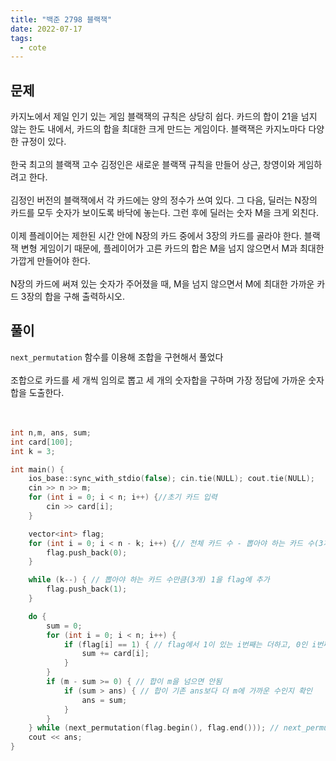 ```yaml
---
title: "백준 2798 블랙잭"
date: 2022-07-17
tags:
  - cote
---
```


## 문제

카지노에서 제일 인기 있는 게임 블랙잭의 규칙은 상당히 쉽다. 카드의 합이 21을 넘지 않는 한도 내에서, 카드의 합을 최대한 크게 만드는 게임이다. 블랙잭은 카지노마다 다양한 규정이 있다.
<br/><br/>
한국 최고의 블랙잭 고수 김정인은 새로운 블랙잭 규칙을 만들어 상근, 창영이와 게임하려고 한다.
<br/><br/>
김정인 버전의 블랙잭에서 각 카드에는 양의 정수가 쓰여 있다. 그 다음, 딜러는 N장의 카드를 모두 숫자가 보이도록 바닥에 놓는다. 그런 후에 딜러는 숫자 M을 크게 외친다.
<br/><br/>
이제 플레이어는 제한된 시간 안에 N장의 카드 중에서 3장의 카드를 골라야 한다. 블랙잭 변형 게임이기 때문에, 플레이어가 고른 카드의 합은 M을 넘지 않으면서 M과 최대한 가깝게 만들어야 한다.
<br/><br/>
N장의 카드에 써져 있는 숫자가 주어졌을 때, M을 넘지 않으면서 M에 최대한 가까운 카드 3장의 합을 구해 출력하시오.

## 풀이

`next_permutation` 함수를 이용해 조합을 구현해서 풀었다<br/><br/>
조합으로 카드를 세 개씩 임의로 뽑고 세 개의 숫자합을 구하며 가장 정답에 가까운 숫자합을 도출한다. <br/><br/><br/>

```cpp
int n,m, ans, sum;
int card[100];
int k = 3;

int main() {
	ios_base::sync_with_stdio(false); cin.tie(NULL); cout.tie(NULL);
	cin >> n >> m;
	for (int i = 0; i < n; i++) {//초기 카드 입력
		cin >> card[i];
	}

	vector<int> flag;
	for (int i = 0; i < n - k; i++) {// 전체 카드 수 - 뽑아야 하는 카드 수(3개)만큼 0을 flag에 추가 == 뽑지않는 카드 수
		flag.push_back(0);
	}

	while (k--) { // 뽑아야 하는 카드 수만큼(3개) 1을 flag에 추가
		flag.push_back(1);
	}

	do {
		sum = 0;
		for (int i = 0; i < n; i++) {
			if (flag[i] == 1) { // flag에서 1이 있는 i번째는 더하고, 0인 i번째는 더하지않는다.
				sum += card[i];
			}
		}
		if (m - sum >= 0) { // 합이 m을 넘으면 안됨
			if (sum > ans) { // 합이 기존 ans보다 더 m에 가까운 수인지 확인
				ans = sum;
			}
		}
	} while (next_permutation(flag.begin(), flag.end())); // next_permutation 함수를 이용해 flag원소들로 순열을 만듦
	cout << ans;
}
```
